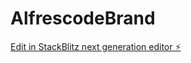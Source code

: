# AlfrescodeBrand

[Edit in StackBlitz next generation editor ⚡️](https://stackblitz.com/~/github.com/alfrescode/AlfrescodeBrand)